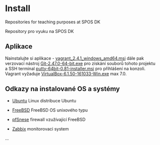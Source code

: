 # Install
Repositories for teaching purposes at SPOS DK

Repository pro vyuku na SPOS DK

## Aplikace

Nainstalujte si aplikace - [vagrant_2.4.1_windows_amd64.msi](https://releases.hashicorp.com/vagrant/2.4.1/vagrant_2.4.1_windows_amd64.msi)
dále pak verzovací nástroj [Git-2.47.0-64-bit.exe](https://github.com/git-for-windows/git/releases/download/v2.47.0.windows.1/Git-2.47.0-64-bit.exe)
pro získání souborů tohoto projektu a SSH terminal [putty-64bit-0.81-installer.msi](https://the.earth.li/~sgtatham/putty/latest/w64/putty-64bit-0.81-installer.msi)
pro přihlášení na konzoli. Vagrant vyžaduje [VirtualBox-6.1.50-161033-Win.exe](https://download.virtualbox.org/virtualbox/6.1.50/VirtualBox-6.1.50-161033-Win.exe) max 7.0.

## Odkazy na instalované OS a systémy

- [Ubuntu](https://www.ubuntu.cz/ziskat-ubuntu/stahnout-desktop/instalace/) Linux distribuce Ubuntu

- [FreeBSD](https://www.freebsd.org/releases/14.1R/announce/) FreeBSD OS unixového typu

- [pfSnese](https://www.pfsense.org/download/) firewall vzužívající FreeBSD

- [Zabbix](https://www.zabbix.com/download) monitorovaci system

...
